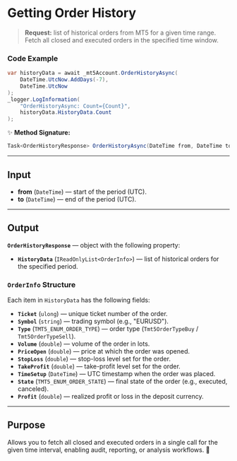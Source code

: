 # Getting Order History

> **Request:** list of historical orders from MT5 for a given time range.
> Fetch all closed and executed orders in the specified time window.

### Code Example

```csharp
var historyData = await _mt5Account.OrderHistoryAsync(
    DateTime.UtcNow.AddDays(-7),
    DateTime.UtcNow
);
_logger.LogInformation(
    "OrderHistoryAsync: Count={Count}",
    historyData.HistoryData.Count
);
```

✨ **Method Signature:**

```csharp
Task<OrderHistoryResponse> OrderHistoryAsync(DateTime from, DateTime to)
```

---

## Input

* **from** (`DateTime`) — start of the period (UTC).
* **to** (`DateTime`) — end of the period (UTC).

---

## Output

**`OrderHistoryResponse`** — object with the following property:

* **`HistoryData`** (`IReadOnlyList<OrderInfo>`) — list of historical orders for the specified period.

### `OrderInfo` Structure

Each item in `HistoryData` has the following fields:

* **`Ticket`** (`ulong`) — unique ticket number of the order.
* **`Symbol`** (`string`) — trading symbol (e.g., "EURUSD").
* **`Type`** (`TMT5_ENUM_ORDER_TYPE`) — order type (`Tmt5OrderTypeBuy` / `Tmt5OrderTypeSell`).
* **`Volume`** (`double`) — volume of the order in lots.
* **`PriceOpen`** (`double`) — price at which the order was opened.
* **`StopLoss`** (`double`) — stop-loss level set for the order.
* **`TakeProfit`** (`double`) — take-profit level set for the order.
* **`TimeSetup`** (`DateTime`) — UTC timestamp when the order was placed.
* **`State`** (`TMT5_ENUM_ORDER_STATE`) — final state of the order (e.g., executed, canceled).
* **`Profit`** (`double`) — realized profit or loss in the deposit currency.

---

## Purpose

Allows you to fetch all closed and executed orders in a single call for the given time interval, enabling audit, reporting, or analysis workflows. 🚀
